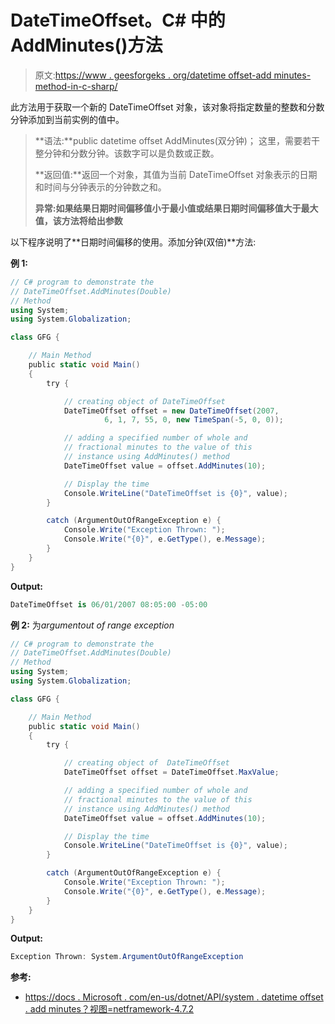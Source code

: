 # DateTimeOffset。C# 中的 AddMinutes()方法

> 原文:[https://www . geesforgeks . org/datetime offset-add minutes-method-in-c-sharp/](https://www.geeksforgeeks.org/datetimeoffset-addminutes-method-in-c-sharp/)

此方法用于获取一个新的 DateTimeOffset 对象，该对象将指定数量的整数和分数分钟添加到当前实例的值中。

> **语法:**public datetime offset AddMinutes(双分钟)；
> 这里，需要若干整分钟和分数分钟。该数字可以是负数或正数。
> 
> **返回值:**返回一个对象，其值为当前 DateTimeOffset 对象表示的日期和时间与分钟表示的分钟数之和。
> 
> **异常:**如果结果日期时间偏移值小于最小值或结果日期时间偏移值大于最大值，该方法将给出**参数**

以下程序说明了**日期时间偏移的使用。添加分钟(双倍)**方法:

**例 1:**

```cs
// C# program to demonstrate the
// DateTimeOffset.AddMinutes(Double)
// Method
using System;
using System.Globalization;

class GFG {

    // Main Method
    public static void Main()
    {
        try {

            // creating object of DateTimeOffset
            DateTimeOffset offset = new DateTimeOffset(2007,
                     6, 1, 7, 55, 0, new TimeSpan(-5, 0, 0));

            // adding a specified number of whole and
            // fractional minutes to the value of this
            // instance using AddMinutes() method
            DateTimeOffset value = offset.AddMinutes(10);

            // Display the time
            Console.WriteLine("DateTimeOffset is {0}", value);
        }

        catch (ArgumentOutOfRangeException e) {
            Console.Write("Exception Thrown: ");
            Console.Write("{0}", e.GetType(), e.Message);
        }
    }
}
```

**Output:**

```cs
DateTimeOffset is 06/01/2007 08:05:00 -05:00

```

**例 2:** 为*argumentout of range exception*

```cs
// C# program to demonstrate the
// DateTimeOffset.AddMinutes(Double)
// Method
using System;
using System.Globalization;

class GFG {

    // Main Method
    public static void Main()
    {
        try {

            // creating object of  DateTimeOffset
            DateTimeOffset offset = DateTimeOffset.MaxValue;

            // adding a specified number of whole and
            // fractional minutes to the value of this
            // instance using AddMinutes() method
            DateTimeOffset value = offset.AddMinutes(10);

            // Display the time
            Console.WriteLine("DateTimeOffset is {0}", value);
        }

        catch (ArgumentOutOfRangeException e) {
            Console.Write("Exception Thrown: ");
            Console.Write("{0}", e.GetType(), e.Message);
        }
    }
}
```

**Output:**

```cs
Exception Thrown: System.ArgumentOutOfRangeException

```

**参考:**

*   [https://docs . Microsoft . com/en-us/dotnet/API/system . datetime offset . add minutes？视图=netframework-4.7.2](https://docs.microsoft.com/en-us/dotnet/api/system.datetimeoffset.addminutes?view=netframework-4.7.2)